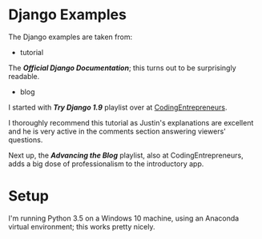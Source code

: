 # Django Examples

The Django examples are taken from:

+ tutorial

The ***Official Django Documentation***; this turns out to be surprisingly readable.

+ blog

I started with ***Try Django 1.9*** playlist over at [CodingEntrepreneurs](https://www.youtube.com/user/CodingEntrepreneurs). 
 
I thoroughly recommend this tutorial as Justin's explanations are excellent and he is very active in the comments section answering viewers' questions.

Next up, the ***Advancing the Blog*** playlist, also at CodingEntrepreneurs, adds a big dose of professionalism to the introductory app.

# Setup

I'm running Python 3.5 on a Windows 10 machine, using an Anaconda virtual environment; this works pretty nicely.
